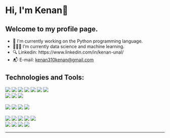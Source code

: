 # Hi, I'm Kenan👋

## Welcome to my profile page. 

<ul>
  <li>🎯 I'm currently working on the Python programming language. </li>
  <li>👨🏻‍💻 I’m currently data science and machine learning.</li>
  <li>🔍 Linkedin:  https://www.linkedin.com/in/kenan-unal/</li>
  <li>📬 E-mail: <a href="mailto:kenan310kenan@gmail.com">kenan310kenan@gmail.com</a></li>
</ul>


## Technologies and Tools:
<img src="https://img.shields.io/badge/Python-FFD43B?style=for-the-badge&logo=python&logoColor=blue" />  <img src="https://img.shields.io/badge/Jupyter-F37626.svg?&style=for-the-badge&logo=Jupyter&logoColor=white"/>  <img src="https://img.shields.io/badge/PyCharm-000000.svg?&style=for-the-badge&logo=PyCharm&logoColor=white"/>  <img src="https://img.shields.io/badge/conda-342B029.svg?&style=for-the-badge&logo=anaconda&logoColor=white"/>  <img src="https://img.shields.io/badge/Numpy-777BB4?style=for-the-badge&logo=numpy&logoColor=white"/>  <img src="https://img.shields.io/badge/Pandas-2C2D72?style=for-the-badge&logo=pandas&logoColor=white"/>  <img src="https://img.shields.io/badge/R-276DC3?style=for-the-badge&logo=r&logoColor=white"/> 
<br/> <img src="https://img.shields.io/badge/Microsoft%20SQL%20Server-CC2927?style=for-the-badge&logo=microsoft%20sql%20server&logoColor=white"/>  <img src="https://img.shields.io/badge/PostgreSQL-316192?style=for-the-badge&logo=postgresql&logoColor=white">  <img src="https://img.shields.io/badge/MySQL-005C84?style=for-the-badge&logo=mysql&logoColor=white" />  
<br><img src="https://img.shields.io/badge/HTML5-E34F26?style=for-the-badge&logo=html5&logoColor=white"/>  <img src="https://img.shields.io/badge/CSS3-1572B6?style=for-the-badge&logo=css3&logoColor=white"/>  <img src="https://img.shields.io/badge/Bootstrap-563D7C?style=for-the-badge&logo=bootstrap&logoColor=white"/>  <img src="https://img.shields.io/badge/.NET-512BD4?style=for-the-badge&logo=dotnet&logoColor=white"/>  
<br> <img src="https://img.shields.io/badge/C-00599C?style=for-the-badge&logo=c&logoColor=white"/>   <img src="https://img.shields.io/badge/Java-ED8B00?style=for-the-badge&logo=java&logoColor=white"/>  <img src="https://img.shields.io/badge/C%23-239120?style=for-the-badge&logo=c-sharp&logoColor=white"/>   <img src="https://img.shields.io/badge/C%2B%2B-00599C?style=for-the-badge&logo=c%2B%2B&logoColor=white"/>  <img src="https://img.shields.io/badge/Dart-0175C2?style=for-the-badge&logo=dart&logoColor=white"/> 
<br> <img src="https://img.shields.io/badge/Visual_Studio-5C2D91?style=for-the-badge&logo=visual%20studio&logoColor=white"/>  <img src="https://img.shields.io/badge/Visual_Studio_Code-0078D4?style=for-the-badge&logo=visual%20studio%20code&logoColor=white"/>  <img src="https://img.shields.io/badge/Flutter-02569B?style=for-the-badge&logo=flutter&logoColor=white"/>   <img src="https://img.shields.io/badge/Adobe%20Photoshop-31A8FF?style=for-the-badge&logo=Adobe%20Photoshop&logoColor=black"/>  
<hr>

